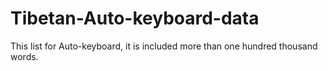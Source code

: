 # Tibetan-Auto-keyboard-data
This list for Auto-keyboard, it is included more than one hundred thousand words.
